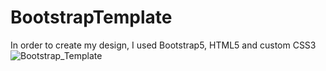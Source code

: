 # BootstrapTemplate
In order to create my design, I used Bootstrap5, HTML5 and custom CSS3
![Bootstrap_Template](https://user-images.githubusercontent.com/108120593/210751664-3304917c-c45e-4f57-b02b-9134b0e943ef.png)
